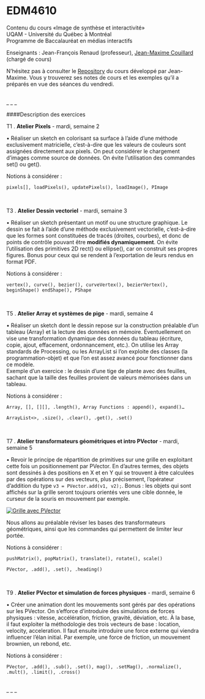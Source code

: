 EDM4610
=======

Contenu du cours «Image de synthèse et interactivité»<br>
UQAM - Université du Québec à Montréal<br>
Programme de Baccalauréat en médias interactifs

Enseignants : Jean-François Renaud (professeur), <a href="https://github.com/jmcouillard">Jean-Maxime Couillard</a> (chargé de cours)

N’hésitez pas à consulter le <a href="https://github.com/jmcouillard/EDM4610">Repository</a> du cours développé par Jean-Maxime. Vous y trouverez ses notes de cours et les exemples qu’il a préparés en vue des séances du vendredi.<br>

<br>
_ _ _

####Description des exercices

T1 . **Atelier Pixels** - mardi, semaine 2

• Réaliser un sketch en colorisant sa surface à l’aide d’une méthode exclusivement matricielle, c’est-à-dire que les valeurs de couleurs sont assignées directement aux pixels. On peut considérer le chargement d’images comme source de données. On évite l’utilisation des commandes set() ou get().

Notions à considérer :

`pixels[], loadPixels(), updatePixels(), loadImage(), PImage`

<br>

T3 . **Atelier Dessin vectoriel** - mardi, semaine 3

• Réaliser un sketch présentant un motif ou une structure graphique. Le dessin se fait à l’aide d’une méthode exclusivement vectorielle, c’est-à-dire que les formes sont constituées de tracés (droites, courbes), et donc de points de contrôle pouvant être **modifiés dynamiquement**. On évite l’utilisation des primitives 2D rect() ou ellipse(), car on construit ses propres figures. Bonus pour ceux qui se rendent à l’exportation de leurs rendus en format PDF.

Notions à considérer :

`vertex(), curve(), bezier(), curveVertex(), bezierVertex(), beginShape() endShape(), PShape`

<br>

T5 . **Atelier Array et systèmes de pige** - mardi, semaine 4

• Réaliser un sketch dont le dessin repose sur la construction préalable d’un tableau (Array) et la lecture des données en mémoire. Éventuellement on vise une transformation dynamique des données du tableau (écriture, copie, ajout, effacement, ordonnancement, etc.). On utilise les Array standards de Processing, ou les ArrayList si l’on exploite des classes (la programmation-objet) et que l’on est assez avancé pour fonctionner dans ce modèle.<br>
Exemple d’un exercice : le dessin d’une tige de plante avec des feuilles, sachant que la taille des feuilles provient de valeurs mémorisées dans un tableau.

Notions à considérer :

`Array, [], [][], .length(), Array Functions : append(), expand()…`

`ArrayList<>, .size(), .clear(), .get(), .set()`

<br>

T7 . **Atelier transformateurs géométriques et intro PVector** - mardi, semaine 5

• Revoir le principe de répartition de primitives sur une grille en exploitant cette fois un positionnement par PVector. En d’autres termes, des objets sont dessinés à des positions en X et en Y qui se trouvent à être calculées par des opérations sur des vecteurs, plus précisement, l’opérateur d’addition du type `v3 = PVector.add(v1, v2);`. Bonus : les objets qui sont affichés sur la grille seront toujours orientés vers une cible donnée, le curseur de la souris en mouvement par exemple.

[![Grille avec PVector](https://c1.staticflickr.com/1/695/21927570291_8fc275c654_n.jpg
"Cliquez pour afficher l’image sur le compte Flickr")](https://www.flickr.com/photos/jfrenaud/21927570291/)

Nous allons au préalable réviser les bases des transformateurs géométriques, ainsi que les commandes qui permettent de limiter leur portée.

Notions à considérer :

`pushMatrix(), popMatrix(), translate(), rotate(), scale()`

`PVector, .add(), .set(), .heading()`

<br>

T9 . **Atelier PVector et simulation de forces physiques** - mardi, semaine 6

• Créer une animation dont les mouvements sont gérés par des opérations sur les PVector. On s’efforce d’introduire des simulations de forces physiques : vitesse, accélération, friction, gravité, déviation, etc. À la base, il faut exploiter la méthodologie des trois vecteurs de base : location, velocity, acceleration. Il faut ensuite introduire une force externe qui viendra influencer l’élan initial. Par exemple, une force de friction, un mouvement brownien, un rebond, etc.

Notions à considérer :

`PVector, .add(), .sub(), .set(), mag(), .setMag(), .normalize(), .mult(), .limit(), .cross()`

<br>
_ _ _
